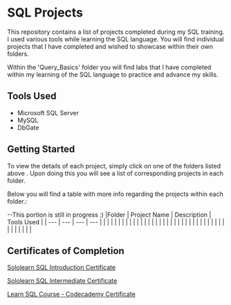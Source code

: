# SQL Projects
This repository contains a list of projects completed during my SQL training. I used various tools while learning the SQL language.
You will find individual projects that I have completed and wished to showcase within their own folders.

Within the 'Query_Basics' folder you will find labs that I have completed within my learning of the SQL language to practice and advance my skills.
## Tools Used
* Microsoft SQL Server
* MySQL
* DbGate
## Getting Started 

To view the details of each project, simply click on one of the folders listed above . Upon doing this you will see a list of corresponding projects in each folder.

Below you will find a table with more info regarding the projects within each folder.: 

--This portion is still in progress :) 
|Folder | Project Name | Description | Tools Used |
| --- | --- | --- | --- |
|  |  | | |
| |  | | |
| |  | | |
|  |  | | |
|  |  | | |
|  |  | | |
|  |  | | |
|  |  | | |



## Certificates of Completion
[Sololearn SQL Introduction Certificate](https://www.sololearn.com/certificates/CC-YDOWKD9N)

[Sololearn SQL Intermediate Certificate](https://www.sololearn.com/certificates/CC-CH64S290)

[Learn SQL Course - Codecademy Certificate](https://www.codecademy.com/profiles/Kristenkjj/certificates/042a4e5884e3eb6ea1f2a12be6abb851)
